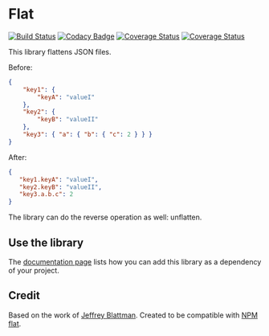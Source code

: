 Flat
====

[![Build Status](https://travis-ci.org/adaxi/Flat.svg?branch=master)](https://travis-ci.org/adaxi/Flat) [![Codacy Badge](https://api.codacy.com/project/badge/Grade/6076ee95c7314c9d8ffab07e490c0555)](https://www.codacy.com/app/dev_25/Flat?utm_source=github.com&amp;utm_medium=referral&amp;utm_content=adaxi/Flat&amp;utm_campaign=Badge_Grade) [![Coverage Status](https://coveralls.io/repos/github/adaxi/Flat/badge.svg?branch=master)](https://coveralls.io/github/adaxi/Flat?branch=master) [![Coverage Status](https://maven-badges.herokuapp.com/maven-central/be.adaxisoft/Flat/badge.svg)](http://adaxi.github.io/Flat/dependency-info.html)



This library flattens JSON files.

Before:

```json
{
	"key1": {
		"keyA": "valueI"
	},
	"key2": {
		"keyB": "valueII"
	},
	"key3": { "a": { "b": { "c": 2 } } }
}
```

After:

```json
{
   "key1.keyA": "valueI",
   "key2.keyB": "valueII",
   "key3.a.b.c": 2
}
```

The library can do the reverse operation as well: unflatten.


Use the library
---------------

The [documentation page](http://adaxi.github.io/Flat/dependency-info.html) lists how you can add this library
as a dependency of your project.

Credit
------

Based on the work of [Jeffrey Blattman](https://zerocredibility.wordpress.com/tag/flatten/).
Created to be compatible with [NPM flat](https://www.npmjs.com/package/flat).
